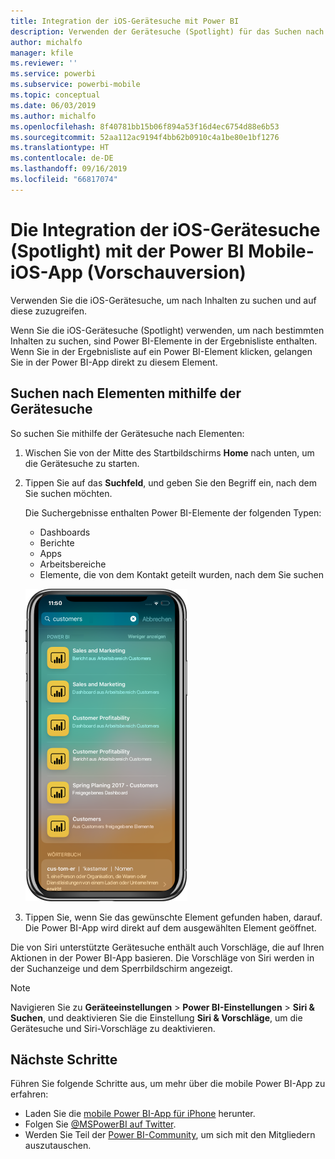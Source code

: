 ```yaml
---
title: Integration der iOS-Gerätesuche mit Power BI
description: Verwenden der Gerätesuche (Spotlight) für das Suchen nach benötigten Inhalten und das Zugreifen auf diese Inhalte
author: michalfo
manager: kfile
ms.reviewer: ''
ms.service: powerbi
ms.subservice: powerbi-mobile
ms.topic: conceptual
ms.date: 06/03/2019
ms.author: michalfo
ms.openlocfilehash: 8f40781bb15b06f894a53f16d4ec6754d88e6b53
ms.sourcegitcommit: 52aa112ac9194f4bb62b0910c4a1be80e1bf1276
ms.translationtype: HT
ms.contentlocale: de-DE
ms.lasthandoff: 09/16/2019
ms.locfileid: "66817074"
---
```

# <a name="ios-device-search-spotlight-integration-with-power-bi-mobile-ios-app-preview"></a>Die Integration der iOS-Gerätesuche (Spotlight) mit der Power BI Mobile-iOS-App (Vorschauversion)
Verwenden Sie die iOS-Gerätesuche, um nach Inhalten zu suchen und auf diese zuzugreifen.

Wenn Sie die iOS-Gerätesuche (Spotlight) verwenden, um nach bestimmten Inhalten zu suchen, sind Power BI-Elemente in der Ergebnisliste enthalten. Wenn Sie in der Ergebnisliste auf ein Power BI-Element klicken, gelangen Sie in der Power BI-App direkt zu diesem Element.

## <a name="find-items-using-device-search"></a>Suchen nach Elementen mithilfe der Gerätesuche

So suchen Sie mithilfe der Gerätesuche nach Elementen:

1. Wischen Sie von der Mitte des Startbildschirms **Home** nach unten, um die Gerätesuche zu starten.

2. Tippen Sie auf das **Suchfeld**, und geben Sie den Begriff ein, nach dem Sie suchen möchten.
 
   Die Suchergebnisse enthalten Power BI-Elemente der folgenden Typen:

    * Dashboards
    * Berichte
    * Apps
    * Arbeitsbereiche
    * Elemente, die von dem Kontakt geteilt wurden, nach dem Sie suchen

    ![Screenshot: Power BI-Suchergebnisse in der iOS-Gerätesuche](./media/mobile-apps-ios-siri-search/power-bi-spotlight-search.png)

 3. Tippen Sie, wenn Sie das gewünschte Element gefunden haben, darauf. Die Power BI-App wird direkt auf dem ausgewählten Element geöffnet. 

Die von Siri unterstützte Gerätesuche enthält auch Vorschläge, die auf Ihren Aktionen in der Power BI-App basieren. Die Vorschläge von Siri werden in der Suchanzeige und dem Sperrbildschirm angezeigt.

>[!NOTE]
>
>Navigieren Sie zu **Geräteeinstellungen** > **Power BI-Einstellungen** > **Siri & Suchen**, und deaktivieren Sie die Einstellung **Siri & Vorschläge**, um die Gerätesuche und Siri-Vorschläge zu deaktivieren.
>

## <a name="next-steps"></a>Nächste Schritte
Führen Sie folgende Schritte aus, um mehr über die mobile Power BI-App zu erfahren: 

* Laden Sie die [mobile Power BI-App für iPhone](http://go.microsoft.com/fwlink/?LinkId=522062) herunter.
* Folgen Sie [@MSPowerBI auf Twitter](https://twitter.com/MSPowerBI).
* Werden Sie Teil der [Power BI-Community](http://community.powerbi.com/), um sich mit den Mitgliedern auszutauschen.

